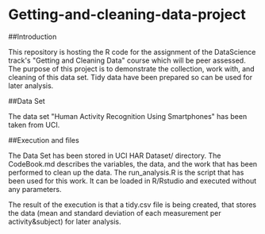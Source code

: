 # Getting-and-cleaning-data-project

##Introduction

This repository is hosting the R code for the assignment of the DataScience track's "Getting and Cleaning Data" course which will be peer assessed.
The purpose of this project is to demonstrate the collection, work with, and cleaning of this data set. Tidy data have been prepared so can be used for later analysis.

##Data Set

The data set "Human Activity Recognition Using Smartphones" has been taken from UCI.

##Execution and files

The Data Set has been stored in UCI HAR Dataset/ directory.
The CodeBook.md describes the variables, the data, and the work that has been performed to clean up the data.
The run_analysis.R is the script that has been used for this work. It can be loaded in R/Rstudio and executed without any parameters.

The result of the execution is that a tidy.csv file is being created, that stores the data (mean and standard deviation of each measurement per activity&subject) for later analysis.
